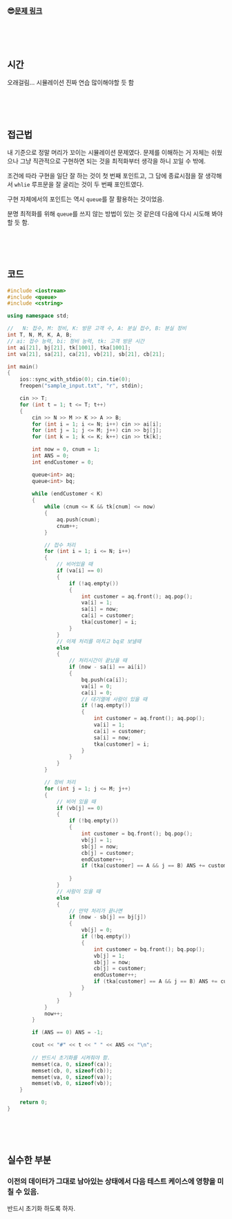 

### &#128526;[문제 링크](https://swexpertacademy.com/main/code/problem/problemDetail.do?contestProbId=AV6c6bgaIuoDFAXy)

<br>

<br>

<br>

## 시간

오래걸림... 시뮬레이션 진짜 연습 많이해야할 듯 함

<br>

<br>

<br>

## 접근법

내 기준으로 정말 머리가 꼬이는 시뮬레이션 문제였다. 문제를 이해하는 거 자체는 쉬웠으나 그냥 직관적으로 구현하면 되는 것을 최적화부터 생각을 하니 꼬일 수 밖에.

조건에 따라 구현을 일단 잘 하는 것이 첫 번째 포인트고, 그 담에 종료시점을 잘 생각해서 `whlie` 루프문을 잘 굴리는 것이 두 번째 포인트였다.

구현 자체에서의 포인트는 역시 `queue`를 잘 활용하는 것이었음.

분명 최적화를 위해 `queue`를 쓰지 않는 방법이 있는 것 같은데 다음에 다시 시도해 봐야할 듯 함.

<br>

<br>

<br>

## 코드

```cpp
#include <iostream>
#include <queue>
#include <cstring>

using namespace std;

//   N: 접수, M: 정비, K: 방문 고객 수, A: 분실 접수, B: 분실 정비
int T, N, M, K, A, B;
// ai: 접수 능력, bi: 정비 능력, tk: 고객 방문 시간
int ai[21], bj[21], tk[1001], tka[1001];
int va[21], sa[21], ca[21], vb[21], sb[21], cb[21];

int main()
{
	ios::sync_with_stdio(0); cin.tie(0);
	freopen("sample_input.txt", "r", stdin);

	cin >> T;
	for (int t = 1; t <= T; t++)
	{
		cin >> N >> M >> K >> A >> B;
		for (int i = 1; i <= N; i++) cin >> ai[i];
		for (int j = 1; j <= M; j++) cin >> bj[j];
		for (int k = 1; k <= K; k++) cin >> tk[k];

		int now = 0, cnum = 1;
		int ANS = 0;
		int endCustomer = 0;

		queue<int> aq;
		queue<int> bq;
	
		while (endCustomer < K)
		{
			while (cnum <= K && tk[cnum] <= now)
			{
				aq.push(cnum);
				cnum++;
			}

			// 접수 처리
			for (int i = 1; i <= N; i++)
			{
				// 비어있을 때
				if (va[i] == 0)
				{
					if (!aq.empty())
					{
						int customer = aq.front(); aq.pop();
						va[i] = 1;
						sa[i] = now;
						ca[i] = customer;
						tka[customer] = i;
					}
				}
				// 이제 처리를 마치고 bq로 보낼때
				else
				{
					// 처리시간이 끝났을 때
					if (now - sa[i] == ai[i])
					{
						bq.push(ca[i]);
						va[i] = 0;
						ca[i] = 0;
						// 대기열에 사람이 있을 때
						if (!aq.empty())
						{
							int customer = aq.front(); aq.pop();
							va[i] = 1;
							ca[i] = customer;
							sa[i] = now;
							tka[customer] = i;
						}
					}
				}
			}

			// 정비 처리
			for (int j = 1; j <= M; j++)
			{
				// 비어 있을 때
				if (vb[j] == 0)
				{
					if (!bq.empty())
					{
						int customer = bq.front(); bq.pop();
						vb[j] = 1;
						sb[j] = now;
						cb[j] = customer;
						endCustomer++;
						if (tka[customer] == A && j == B) ANS += customer;
						
					}
				}
				// 사람이 있을 때
				else
				{
					// 만약 처리가 끝나면
					if (now - sb[j] == bj[j])
					{
						vb[j] = 0;
						if (!bq.empty())
						{
							int customer = bq.front(); bq.pop();
							vb[j] = 1;
							sb[j] = now;
							cb[j] = customer;
							endCustomer++;
							if (tka[customer] == A && j == B) ANS += customer;
						}
					}
				}
			}
			now++;
		}

		if (ANS == 0) ANS = -1;

		cout << "#" << t << " " << ANS << "\n";
        
        // 반드시 초기화를 시켜줘야 함.
		memset(ca, 0, sizeof(ca));
		memset(cb, 0, sizeof(cb));
		memset(va, 0, sizeof(va));
		memset(vb, 0, sizeof(vb));
	}

	return 0;
}
```

<br>

<br>

<br>

## 실수한 부분

### 이전의 데이터가 그대로 남아있는 상태에서 다음 테스트 케이스에 영향을 미칠 수 있음.

반드시 초기화 하도록 하자.